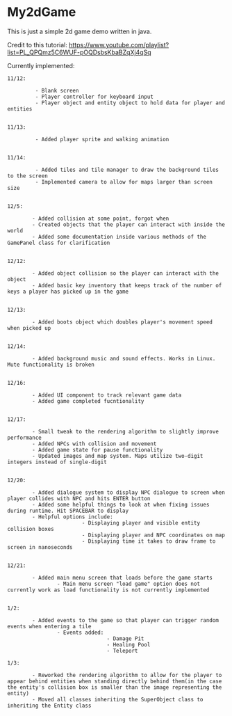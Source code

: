 # My2dGame

This is just a simple 2d game demo written in java.

Credit to this tutorial: https://www.youtube.com/playlist?list=PL_QPQmz5C6WUF-pOQDsbsKbaBZqXj4qSq


Currently implemented:

    11/12:

             - Blank screen
             - Player controller for keyboard input
             - Player object and entity object to hold data for player and entities

    
    11/13:

             - Added player sprite and walking animation


    11/14:

             - Added tiles and tile manager to draw the background tiles to the screen
             - Implemented camera to allow for maps larger than screen size


    12/5:
            
            - Added collision at some point, forgot when
            - Created objects that the player can interact with inside the world
            - Added some documentation inside various methods of the GamePanel class for clarification 


    12/12:

            - Added object collision so the player can interact with the object
            - Added basic key inventory that keeps track of the number of keys a player has picked up in the game


    12/13:

            - Added boots object which doubles player's movement speed when picked up
            
            
    12/14:
    
            - Added background music and sound effects. Works in Linux. Mute functionality is broken
            
            
    12/16:
    
            - Added UI component to track relevant game data    
            - Added game completed fucntionality
            
            
    12/17:
    
            - Small tweak to the rendering algorithm to slightly improve performance
            - Added NPCs with collision and movement
            - Added game state for pause functionality
            - Updated images and map system. Maps utilize two-digit integers instead of single-digit
       
       
    12/20:
    
            - Added dialogue system to display NPC dialogue to screen when player collides with NPC and hits ENTER button
            - Added some helpful things to look at when fixing issues during runtime. Hit SPACEBAR to display
            - Helpful options include:
                            - Displaying player and visible entity collision boxes
                            - Displaying player and NPC coordinates on map
                            - Displaying time it takes to draw frame to screen in nanoseconds
    
    
    12/21:
    
            - Added main menu screen that loads before the game starts
                    - Main menu screen "load game" option does not currently work as load functionality is not currently implemented
                    
                                     
    1/2:
    
            - Added events to the game so that player can trigger random events when entering a tile
                    - Events added:
                                    - Damage Pit
                                    - Healing Pool
                                    - Teleport

    1/3:
    
            - Reworked the rendering algorithm to allow for the player to appear behind entities when standing directly behind them(in the case the entity's collision box is smaller than the image representing the entity)
            - Moved all classes inheriting the SuperObject class to inheriting the Entity class

